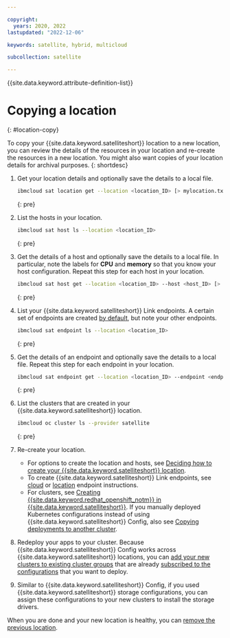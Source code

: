 ```yaml
---

copyright:
  years: 2020, 2022
lastupdated: "2022-12-06"

keywords: satellite, hybrid, multicloud

subcollection: satellite

---
```


{{site.data.keyword.attribute-definition-list}}

# Copying a location
{: #location-copy}

To copy your {{site.data.keyword.satelliteshort}} location to a new location, you can review the details of the resources in your location and re-create the resources in a new location. You might also want copies of your location details for archival purposes.
{: shortdesc}

1. Get your location details and optionally save the details to a local file.

    ```sh
    ibmcloud sat location get --location <location_ID> [> mylocation.txt]
    ```
    {: pre}

2. List the hosts in your location.

    ```sh
    ibmcloud sat host ls --location <location_ID>
    ```
    {: pre}

3. Get the details of a host and optionally save the details to a local file. In particular, note the labels for **CPU** and **memory** so that you know your host configuration. Repeat this step for each host in your location.

    ```sh
    ibmcloud sat host get --location <location_ID> --host <host_ID> [> host1.txt]
    ```
    {: pre}

4. List your {{site.data.keyword.satelliteshort}} Link endpoints. A certain set of endpoints are created [by default](/docs/satellite?topic=satellite-default-link-endpoints), but note your other endpoints.

    ```sh
    ibmcloud sat endpoint ls --location <location_ID>
    ```
    {: pre}

5. Get the details of an endpoint and optionally save the details to a local file. Repeat this step for each endpoint in your location.

    ```sh
    ibmcloud sat endpoint get --location <location_ID> --endpoint <endpoint_ID> [> endpoint1.txt]
    ```
    {: pre}

6. List the clusters that are created in your {{site.data.keyword.satelliteshort}} location.

    ```sh
    ibmcloud oc cluster ls --provider satellite
    ```
    {: pre}

7. Re-create your location.
    - For options to create the location and hosts, see [Deciding how to create your {{site.data.keyword.satelliteshort}} location](/docs/satellite?topic=satellite-locations).
    - To create {{site.data.keyword.satelliteshort}} Link endpoints, see [cloud](/docs/satellite?topic=satellite-link-cloud-create#link-cloud) or [location](/docs/satellite?topic=satellite-link-cloud-create#link-location) endpoint instructions.
    - For clusters, see [Creating {{site.data.keyword.redhat_openshift_notm}} in {{site.data.keyword.satelliteshort}}](/docs/openshift?topic=openshift-satellite-clusters). If you manually deployed Kubernetes configurations instead of using {{site.data.keyword.satelliteshort}} Config, also see [Copying deployments to another cluster](/docs/openshift?topic=openshift-update_app#copy_apps_cluster).

8. Redeploy your apps to your cluster. Because {{site.data.keyword.satelliteshort}} Config works across {{site.data.keyword.satelliteshort}} locations, you can [add your new clusters to existing cluster groups](/docs/satellite?topic=satellite-setup-clusters-satconfig#setup-clusters-satconfig-groups) that are already [subscribed to the configurations](/docs/satellite?topic=satellite-satcon-manage-direct-upload) that you want to deploy.
9. Similar to {{site.data.keyword.satelliteshort}} Config, if you used {{site.data.keyword.satelliteshort}} storage configurations, you can assign these configurations to your new clusters to install the storage drivers.

When you are done and your new location is healthy, you can [remove the previous location](/docs/satellite?topic=satellite-host-remove#location-remove-console).
